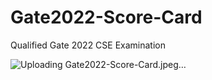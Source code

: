 # Gate2022-Score-Card
Qualified Gate 2022 CSE Examination

![Uploading Gate2022-Score-Card.jpeg…]()
